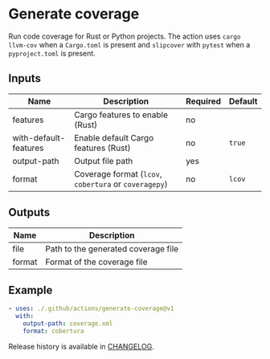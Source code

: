 # Generate coverage

Run code coverage for Rust or Python projects. The action uses
`cargo llvm-cov` when a `Cargo.toml` is present and `slipcover` with
`pytest` when a `pyproject.toml` is present.

## Inputs

| Name | Description | Required | Default |
| --- | --- | --- | --- |
| features | Cargo features to enable (Rust) | no | |
| with-default-features | Enable default Cargo features (Rust) | no | `true` |
| output-path | Output file path | yes | |
| format | Coverage format (`lcov`, `cobertura` or `coveragepy`) | no | `lcov` |

## Outputs

| Name | Description |
| --- | --- |
| file | Path to the generated coverage file |
| format | Format of the coverage file |

## Example

```yaml
- uses: ./.github/actions/generate-coverage@v1
  with:
    output-path: coverage.xml
    format: cobertura
```

Release history is available in [CHANGELOG](CHANGELOG.md).

